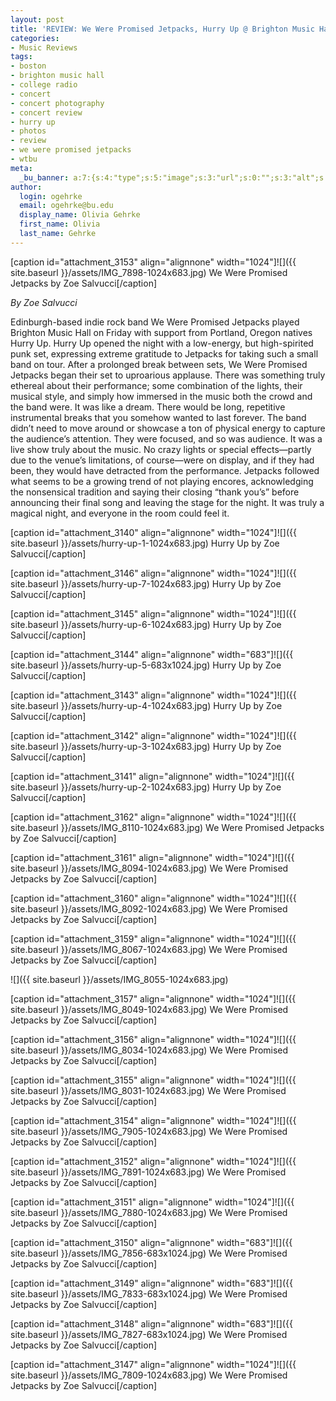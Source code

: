 ```yaml
---
layout: post
title: 'REVIEW: We Were Promised Jetpacks, Hurry Up @ Brighton Music Hall 11/02'
categories:
- Music Reviews
tags:
- boston
- brighton music hall
- college radio
- concert
- concert photography
- concert review
- hurry up
- photos
- review
- we were promised jetpacks
- wtbu
meta:
  _bu_banner: a:7:{s:4:"type";s:5:"image";s:3:"url";s:0:"";s:3:"alt";s:0:"";s:7:"post_id";s:0:"";s:4:"html";s:0:"";s:8:"position";s:12:"contentWidth";s:7:"caption";s:0:"";}
author:
  login: ogehrke
  email: ogehrke@bu.edu
  display_name: Olivia Gehrke
  first_name: Olivia
  last_name: Gehrke
---
```

\[caption id="attachment\_3153" align="alignnone" width="1024"\]![]({{ site.baseurl }}/assets/IMG_7898-1024x683.jpg) We Were Promised Jetpacks by Zoe Salvucci\[/caption\]

_By Zoe Salvucci_

Edinburgh-based indie rock band We Were Promised Jetpacks played Brighton Music Hall on Friday with support from Portland, Oregon natives Hurry Up. Hurry Up opened the night with a low-energy, but high-spirited punk set, expressing extreme gratitude to Jetpacks for taking such a small band on tour. After a prolonged break between sets, We Were Promised Jetpacks began their set to uproarious applause. There was something truly ethereal about their performance; some combination of the lights, their musical style, and simply how immersed in the music both the crowd and the band were. It was like a dream. There would be long, repetitive instrumental breaks that you somehow wanted to last forever. The band didn’t need to move around or showcase a ton of physical energy to capture the audience’s attention. They were focused, and so was audience. It was a live show truly about the music. No crazy lights or special effects—partly due to the venue’s limitations, of course—were on display, and if they had been, they would have detracted from the performance. Jetpacks followed what seems to be a growing trend of not playing encores, acknowledging the nonsensical tradition and saying their closing “thank you’s” before announcing their final song and leaving the stage for the night. It was truly a magical night, and everyone in the room could feel it.

\[caption id="attachment\_3140" align="alignnone" width="1024"\]![]({{ site.baseurl }}/assets/hurry-up-1-1024x683.jpg) Hurry Up by Zoe Salvucci\[/caption\]

\[caption id="attachment\_3146" align="alignnone" width="1024"\]![]({{ site.baseurl }}/assets/hurry-up-7-1024x683.jpg) Hurry Up by Zoe Salvucci\[/caption\]

\[caption id="attachment\_3145" align="alignnone" width="1024"\]![]({{ site.baseurl }}/assets/hurry-up-6-1024x683.jpg) Hurry Up by Zoe Salvucci\[/caption\]

\[caption id="attachment\_3144" align="alignnone" width="683"\]![]({{ site.baseurl }}/assets/hurry-up-5-683x1024.jpg) Hurry Up by Zoe Salvucci\[/caption\]

\[caption id="attachment\_3143" align="alignnone" width="1024"\]![]({{ site.baseurl }}/assets/hurry-up-4-1024x683.jpg) Hurry Up by Zoe Salvucci\[/caption\]

\[caption id="attachment\_3142" align="alignnone" width="1024"\]![]({{ site.baseurl }}/assets/hurry-up-3-1024x683.jpg) Hurry Up by Zoe Salvucci\[/caption\]

\[caption id="attachment\_3141" align="alignnone" width="1024"\]![]({{ site.baseurl }}/assets/hurry-up-2-1024x683.jpg) Hurry Up by Zoe Salvucci\[/caption\]

\[caption id="attachment\_3162" align="alignnone" width="1024"\]![]({{ site.baseurl }}/assets/IMG_8110-1024x683.jpg) We Were Promised Jetpacks by Zoe Salvucci\[/caption\]

\[caption id="attachment\_3161" align="alignnone" width="1024"\]![]({{ site.baseurl }}/assets/IMG_8094-1024x683.jpg) We Were Promised Jetpacks by Zoe Salvucci\[/caption\]

\[caption id="attachment\_3160" align="alignnone" width="1024"\]![]({{ site.baseurl }}/assets/IMG_8092-1024x683.jpg) We Were Promised Jetpacks by Zoe Salvucci\[/caption\]

\[caption id="attachment\_3159" align="alignnone" width="1024"\]![]({{ site.baseurl }}/assets/IMG_8067-1024x683.jpg) We Were Promised Jetpacks by Zoe Salvucci\[/caption\]

![]({{ site.baseurl }}/assets/IMG_8055-1024x683.jpg)

\[caption id="attachment\_3157" align="alignnone" width="1024"\]![]({{ site.baseurl }}/assets/IMG_8049-1024x683.jpg) We Were Promised Jetpacks by Zoe Salvucci\[/caption\]

\[caption id="attachment\_3156" align="alignnone" width="1024"\]![]({{ site.baseurl }}/assets/IMG_8034-1024x683.jpg) We Were Promised Jetpacks by Zoe Salvucci\[/caption\]

\[caption id="attachment\_3155" align="alignnone" width="1024"\]![]({{ site.baseurl }}/assets/IMG_8031-1024x683.jpg) We Were Promised Jetpacks by Zoe Salvucci\[/caption\]

\[caption id="attachment\_3154" align="alignnone" width="1024"\]![]({{ site.baseurl }}/assets/IMG_7905-1024x683.jpg) We Were Promised Jetpacks by Zoe Salvucci\[/caption\]

\[caption id="attachment\_3152" align="alignnone" width="1024"\]![]({{ site.baseurl }}/assets/IMG_7891-1024x683.jpg) We Were Promised Jetpacks by Zoe Salvucci\[/caption\]

\[caption id="attachment\_3151" align="alignnone" width="1024"\]![]({{ site.baseurl }}/assets/IMG_7880-1024x683.jpg) We Were Promised Jetpacks by Zoe Salvucci\[/caption\]

\[caption id="attachment\_3150" align="alignnone" width="683"\]![]({{ site.baseurl }}/assets/IMG_7856-683x1024.jpg) We Were Promised Jetpacks by Zoe Salvucci\[/caption\]

\[caption id="attachment\_3149" align="alignnone" width="683"\]![]({{ site.baseurl }}/assets/IMG_7833-683x1024.jpg) We Were Promised Jetpacks by Zoe Salvucci\[/caption\]

\[caption id="attachment\_3148" align="alignnone" width="683"\]![]({{ site.baseurl }}/assets/IMG_7827-683x1024.jpg) We Were Promised Jetpacks by Zoe Salvucci\[/caption\]

\[caption id="attachment\_3147" align="alignnone" width="1024"\]![]({{ site.baseurl }}/assets/IMG_7809-1024x683.jpg) We Were Promised Jetpacks by Zoe Salvucci\[/caption\]